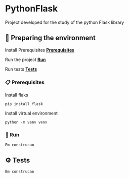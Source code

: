 # PythonFlask

Project developed for the study of the python Flask library

## 🚀 Preparing the environment

Install Prerequisites
**[Prerequisites](#-Pré-requisitos)**

Run the project
**[Run](#-Run)**

Run tests
**[Tests](#-Tests)**

### 📋 Prerequisites

Install flaks
```
pip install flask
```
Install virtual environment
```
python -m venv venv
```
### 🚀 Run

```
Em construcao
```

## ⚙ Tests

```
Em construcao
```
